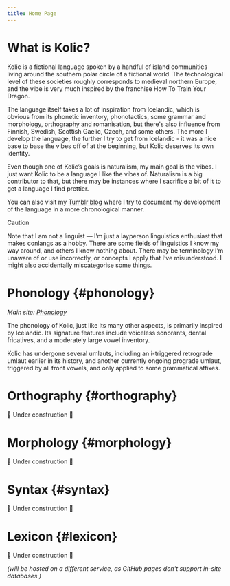 ```yaml
---
title: Home Page
---
```


# What is Kolic?

Kolic is a fictional language spoken by a handful of island communities living 
around the southern polar circle of a fictional world. The technological level 
of these societies roughly corresponds to medieval northern Europe, and the vibe 
is very much inspired by the franchise How To Train Your Dragon.

The language itself takes a lot of inspiration from Icelandic, which is obvious 
from its phonetic inventory, phonotactics, some grammar and morphology, 
orthography and romanisation, but there's also influence from Finnish, Swedish, 
Scottish Gaelic, Czech, and some others. The more I develop the language, the 
further I try to get from Icelandic - it was a nice base to base the vibes off 
of at the beginning, but Kolic deserves its own identity.

Even though one of Kolic’s goals is naturalism, my main goal is the vibes. I 
just want Kolic to be a language I like the vibes of. Naturalism is a big 
contributor to that, but there may be instances where I sacrifice a bit of it to 
get a language I find prettier.

You can also visit my [Tumblr blog](https://www.tumblr.com/kolic) where I try to
document my development of the language in a more chronological manner.
> [!CAUTION]
> Note that I am not a linguist — I’m just a layperson 
> linguistics enthusiast that makes conlangs as a hobby. There are some fields of 
> linguistics I know my way around, and others I know nothing about. There may be 
> terminology I’m unaware of or use incorrectly, or concepts I apply that I’ve 
> misunderstood. I might also accidentally miscategorise some things. 

# Phonology {#phonology}
_Main site: [Phonology](phonology.md)_

The phonology of Kolic, just like its many other aspects, is primarily inspired 
by Icelandic. Its signature features include voiceless sonorants, dental 
fricatives, and a moderately large vowel inventory. 

Kolic has undergone several umlauts, including an i-triggered retrograde umlaut 
earlier in its history, and another currently ongoing prograde umlaut, triggered 
by all front vowels, and only applied to some grammatical affixes.

# Orthography {#orthography}

🚧 Under construction 🚧

# Morphology {#morphology}

🚧 Under construction 🚧

# Syntax {#syntax}

🚧 Under construction 🚧

# Lexicon {#lexicon}

🚧 Under construction 🚧

_(will be hosted on a different service, as GitHub pages don't support in-site 
databases.)_
